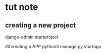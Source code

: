 # tut note

## creating a new project
django-admin startproject <project name>

##creating a APP
python3 manage.py startapp <app name>

##